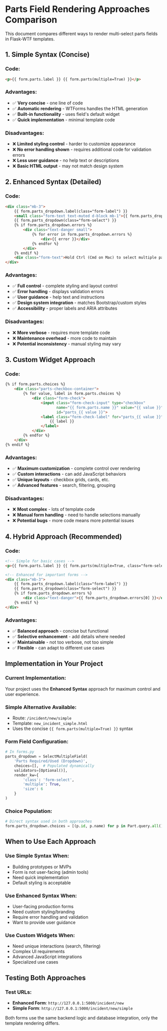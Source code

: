 # Parts Field Rendering Approaches Comparison

This document compares different ways to render multi-select parts fields in Flask-WTF templates.

## 1. Simple Syntax (Concise)

### Code:
```html
<p>{{ form.parts.label }} {{ form.parts(multiple=True) }}</p>
```

### Advantages:
- ✅ **Very concise** - one line of code
- ✅ **Automatic rendering** - WTForms handles the HTML generation
- ✅ **Built-in functionality** - uses field's default widget
- ✅ **Quick implementation** - minimal template code

### Disadvantages:
- ❌ **Limited styling control** - harder to customize appearance
- ❌ **No error handling shown** - requires additional code for validation errors
- ❌ **Less user guidance** - no help text or descriptions
- ❌ **Basic HTML output** - may not match design system

## 2. Enhanced Syntax (Detailed)

### Code:
```html
<div class="mb-3">
    {{ form.parts_dropdown.label(class="form-label") }}
    <small class="form-text text-muted d-block mb-1">{{ form.parts_dropdown.description }}</small>
    {{ form.parts_dropdown(class="form-select") }}
    {% if form.parts_dropdown.errors %}
        <div class="text-danger small">
            {% for error in form.parts_dropdown.errors %}
                <div>{{ error }}</div>
            {% endfor %}
        </div>
    {% endif %}
    <div class="form-text">Hold Ctrl (Cmd on Mac) to select multiple parts</div>
</div>
```

### Advantages:
- ✅ **Full control** - complete styling and layout control
- ✅ **Error handling** - displays validation errors
- ✅ **User guidance** - help text and instructions
- ✅ **Design system integration** - matches Bootstrap/custom styles
- ✅ **Accessibility** - proper labels and ARIA attributes

### Disadvantages:
- ❌ **More verbose** - requires more template code
- ❌ **Maintenance overhead** - more code to maintain
- ❌ **Potential inconsistency** - manual styling may vary

## 3. Custom Widget Approach

### Code:
```html
{% if form.parts.choices %}
    <div class="parts-checkbox-container">
        {% for value, label in form.parts.choices %}
            <div class="form-check">
                <input class="form-check-input" type="checkbox" 
                       name="{{ form.parts.name }}" value="{{ value }}" 
                       id="parts_{{ value }}">
                <label class="form-check-label" for="parts_{{ value }}">
                    {{ label }}
                </label>
            </div>
        {% endfor %}
    </div>
{% endif %}
```

### Advantages:
- ✅ **Maximum customization** - complete control over rendering
- ✅ **Custom interactions** - can add JavaScript behaviors
- ✅ **Unique layouts** - checkbox grids, cards, etc.
- ✅ **Advanced features** - search, filtering, grouping

### Disadvantages:
- ❌ **Most complex** - lots of template code
- ❌ **Manual form handling** - need to handle selections manually
- ❌ **Potential bugs** - more code means more potential issues

## 4. Hybrid Approach (Recommended)

### Code:
```html
<!-- Simple for basic cases -->
<p>{{ form.parts.label }} {{ form.parts(multiple=True, class="form-select", size="6") }}</p>

<!-- Enhanced for important forms -->
<div class="mb-3">
    {{ form.parts_dropdown.label(class="form-label") }}
    {{ form.parts_dropdown(class="form-select") }}
    {% if form.parts_dropdown.errors %}
        <div class="text-danger">{{ form.parts_dropdown.errors[0] }}</div>
    {% endif %}
</div>
```

### Advantages:
- ✅ **Balanced approach** - concise but functional
- ✅ **Selective enhancement** - add details where needed
- ✅ **Maintainable** - not too verbose, not too simple
- ✅ **Flexible** - can adapt to different use cases

## Implementation in Your Project

### Current Implementation:
Your project uses the **Enhanced Syntax** approach for maximum control and user experience.

### Simple Alternative Available:
- Route: `/incident/new/simple`
- Template: `new_incident_simple.html`
- Uses the concise `{{ form.parts(multiple=True) }}` syntax

### Form Field Configuration:
```python
# In forms.py
parts_dropdown = SelectMultipleField(
    'Parts Required/Used (Dropdown)',
    choices=[],  # Populated dynamically
    validators=[Optional()],
    render_kw={
        'class': 'form-select',
        'multiple': True,
        'size': 6
    }
)
```

### Choice Population:
```python
# Direct syntax used in both approaches
form.parts_dropdown.choices = [(p.id, p.name) for p in Part.query.all()]
```

## When to Use Each Approach

### Use Simple Syntax When:
- Building prototypes or MVPs
- Form is not user-facing (admin tools)
- Need quick implementation
- Default styling is acceptable

### Use Enhanced Syntax When:
- User-facing production forms
- Need custom styling/branding
- Require error handling and validation
- Want to provide user guidance

### Use Custom Widgets When:
- Need unique interactions (search, filtering)
- Complex UI requirements
- Advanced JavaScript integrations
- Specialized use cases

## Testing Both Approaches

### Test URLs:
- **Enhanced Form**: `http://127.0.0.1:5000/incident/new`
- **Simple Form**: `http://127.0.0.1:5000/incident/new/simple`

Both forms use the same backend logic and database integration, only the template rendering differs.
